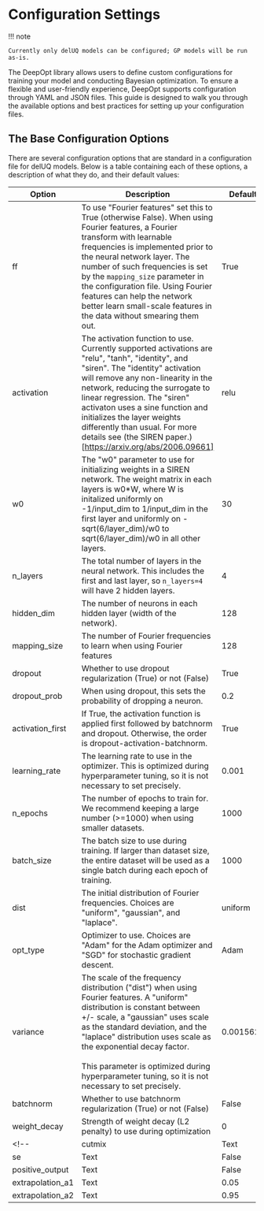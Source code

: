 # Configuration Settings

!!! note

    Currently only delUQ models can be configured; GP models will be run as-is.

The DeepOpt library allows users to define custom configurations for training your model and conducting Bayesian optimization. To ensure a flexible and user-friendly experience, DeepOpt supports configuration through YAML and JSON files. This guide is designed to walk you through the available options and best practices for setting up your configuration files.

## The Base Configuration Options

There are several configuration options that are standard in a configuration file for delUQ models. Below is a table containing each of these options, a description of what they do, and their default values:

| Option           | Description | Default   |
| ------------     | ----------- | -------   |
| ff               | To use "Fourier features" set this to True (otherwise False). When using Fourier features, a Fourier transform with learnable frequencies is implemented prior to the neural network layer. The number of such frequencies is set by the `mapping_size` parameter in the configuration file. Using Fourier features can help the network better learn small-scale features in the data without smearing them out.        | True      |
| activation       | The activation function to use. Currently supported activations are "relu", "tanh", "identity", and "siren". The "identity" activation will remove any non-linearity in the network, reducing the surrogate to linear regression. The "siren" activaton uses a sine function and initializes the layer weights differently than usual. For more details see (the SIREN paper.)[https://arxiv.org/abs/2006.09661]        | relu      |
| w0 | The "w0" parameter to use for initializing weights in a SIREN network. The weight matrix in each layers is w0*W, where W is initalized uniformly on -1/input_dim to 1/input_dim in the first layer and uniformly on -sqrt(6/layer_dim)/w0 to sqrt(6/layer_dim)/w0 in all other layers. | 30 |
| n_layers         | The total number of layers in the neural network. This includes the first and last layer, so `n_layers=4` will have 2 hidden layers.        | 4         |
| hidden_dim       | The number of neurons in each hidden layer (width of the network).        | 128       |
| mapping_size     | The number of Fourier frequencies to learn when using Fourier features        | 128       |
| dropout          | Whether to use dropout regularization (True) or not (False)        | True      |
| dropout_prob     | When using dropout, this sets the probability of dropping a neuron.        | 0.2       |
| activation_first | If True, the activation function is applied first followed by batchnorm and dropout. Otherwise, the order is dropout-activation-batchnorm.        | True      |
| learning_rate    | The learning rate to use in the optimizer. This is optimized during hyperparameter tuning, so it is not necessary to set precisely.        | 0.001     |
| n_epochs         | The number of epochs to train for. We recommend keeping a large number (>=1000) when using smaller datasets.        | 1000      |
| batch_size       | The batch size to use during training. If larger than dataset size, the entire dataset will be used as a single batch during each epoch of training.        | 1000      |
| dist             | The initial distribution of Fourier frequencies. Choices are "uniform", "gaussian", and "laplace".        | uniform   |
| opt_type         | Optimizer to use. Choices are "Adam" for the Adam optimizer and "SGD" for stochastic gradient descent.        | Adam      |
| variance         | The scale of the frequency distribution ("dist") when using Fourier features. A "uniform" distribution is constant between +/- scale, a "gaussian" uses scale as the standard deviation, and the "laplace" distribution uses scale as the exponential decay factor.</br></br> This parameter is optimized during hyperparameter tuning, so it is not necessary to set precisely.        | 0.0015625 |
| batchnorm        | Whether to use batchnorm regularization (True) or not (False)        | False     |
| weight_decay     | Strength of weight decay (L2 penalty) to use during optimization        | 0     |
<!-- | cutmix           | Text        | False     |
| se               | Text        | False     |
| positive_output  | Text        | False     |
| extrapolation_a1 | Text        | 0.05      |
| extrapolation_a2 | Text        | 0.95      | -->

